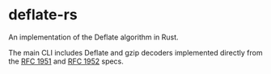 # deflate-rs
An implementation of the Deflate algorithm in Rust.

The main CLI includes Deflate and gzip decoders implemented directly from the [RFC&nbsp;1951](https://datatracker.ietf.org/doc/html/rfc1951) and [RFC&nbsp;1952](https://datatracker.ietf.org/doc/html/rfc1952) specs.

